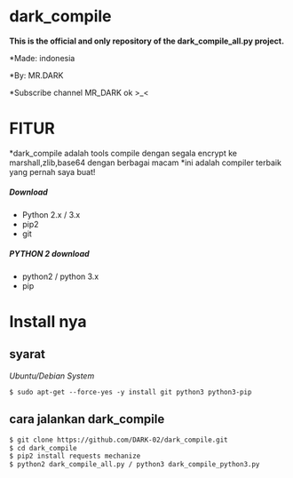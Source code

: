 # dark_compile
**This is the official and only repository of the dark_compile_all.py project.**

*Made: indonesia

*By: MR.DARK

*Subscribe channel MR_DARK ok >_<


# FITUR
*dark_compile adalah tools compile dengan segala encrypt ke marshall,zlib,base64 dengan berbagai macam
*ini adalah compiler terbaik yang pernah saya buat!

##### Download
* Python 2.x / 3.x
* pip2
* git

##### PYTHON 2 download
* python2 / python 3.x
* pip

# Install nya
## syarat
*Ubuntu/Debian System*
```
$ sudo apt-get --force-yes -y install git python3 python3-pip
```

## cara jalankan dark_compile
```sh
$ git clone https://github.com/DARK-02/dark_compile.git
$ cd dark_compile
$ pip2 install requests mechanize
$ python2 dark_compile_all.py / python3 dark_compile_python3.py

